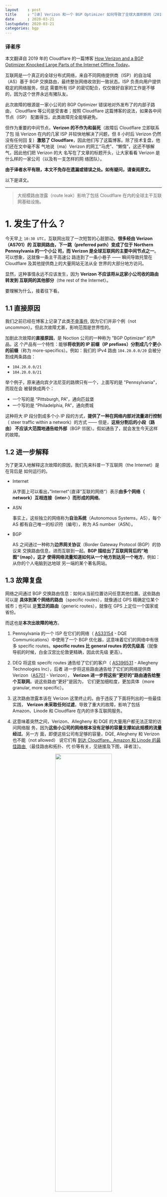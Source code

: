 ```yaml
---
layout    : post
title     : "[译] Verizon 和一个 BGP Optimizer 如何导致了全球大面积断网（2019）"
date      : 2020-03-21
lastupdate: 2020-03-21
categories: bgp
---
```


### 译者序

本文翻译自 2019 年的 Cloudflare 的一篇博客
[How Verizon and a BGP Optimizer Knocked Large Parts of the Internet Offline
Today](https://blog.cloudflare.com/how-verizon-and-a-bgp-optimizer-knocked-large-parts-of-the-internet-offline-today/)。

互联网是一个真正的全球分布式网络，来自不同网络提供商（ISP）的自治域（AS）基于
BGP 交换路由，最终整张网络收敛到一致状态。ISP 负责向用户提供稳定的网络服务，但这
需要所有 ISP 的密切配合，仅仅做好自家的工作是不够的，因为这个世界永远有猪队友。

此次故障的根源是一家小公司的 BGP Optimizer 错误地对外发布了的内部子路由，
Cloudflare 等公司是受害者；按照 Cloudflare 这篇博客的说法，如果各中间节点（ISP）
配置得当，此类故障完全能够避免。

但作为重要的中间节点，**Verizon 的不作为和装死**（故障后 Cloudflare 立即联系了包
括 Verizon 在内的几家 ISP 并较快地解决了问题，但 8 小时后 Verizon 仍然没有任何回
复）**激怒了 Cloudflare**，因此他们写了这篇博客。除了技术复盘，他们还在文中毫不客
气地说（ma）Verizon 的网工“马虎”、“懒惰”，这还不够解气，因此他们把 Verizon 的大
名写在了文章的标题开头，让大家看看 Verizon 是什么样的一家公司（以及有一支怎样的网
络团队）。

**由于译者水平有限，本文不免存在遗漏或错误之处。如有疑问，请查阅原文。**

以下是译文。

----

> 大规模路由泄露（route leak）影响了包括 Cloudflare 在内的全球主干互联网基础设施。

# 1. 发生了什么？

今天早上 `10:30 UTC`，互联网出现了一次短暂的心脏颤动。**很多经由 Verizon（AS701）的
互联网路由，下一跳（preferred path）变成了位于 Northern Pennsylvania 的一个小公
司，而 Verizon 是全球互联网的主要中间节点之一**。可以想象，这就像一条主干高速公
路连到了一条小巷子 —— 瞬间导致托管在 Cloudflare 及其他提供商上的大量网站无法从全
世界的大部分地方访问。

显然，这种事情永远不应该发生，因为 **Verizon 不应该将从这家小公司收的路由转发到
互联网的其他部分**（the rest of the Internet）。

要理解为什么，接着往下看。

## 1.1 直接原因

我们之前已经在博客上记录了此类[不幸事件](https://blog.cloudflare.com/bgp-leaks-and-crypto-currencies/),
因为它们并非个例（not uncommon）。但此次故障尤甚，影响范围是世界性的。

加剧此次故障的**直接原因**，是 Noction 公司的一种称为 ”BGP Optimizer“ 的产品。这
个产品有一个特性：能够**将收到的 IP 前缀（IP prefixes）分割成几个更小的前缀**（称为
more-specifics）。例如：我们的 IPv4 路由 `104.20.0.0/20` 会被分割成两条路由：

* `104.20.0.0/21`
* `104.20.0.8/21`

举个例子，原来通向宾夕法尼亚的路牌只有一个，上面写的是 "Pennsylvania"，而现在会
被替换成两个：

* 一个写的是 “Pittsburgh, PA”，通向匹兹堡
* 一个写的是 “Philadelphia, PA”，通向费城

这种将大 IP 段分割成多个小 IP 段的方式，**提供了一种在网络内部对流量进行控制**（
steer traffic within a network）的方式 —— 但是，**这些分割后的小段（路由）
不应该大范围地通告给外部**（BGP 邻居）。假如通告了，就会发生今天这样的故障。

## 1.2 进一步解释

为了更深入地解释这次故障的原因，我们先来科普一下互联网（the Internet）是在背后是
如何运行的。

* Internet

    从字面上可以看出，”Internet“（直译”互联的网络“）表示**由多个网络（
    network）互相连接（inter-）而形成的网络**。

* ASN

    事实上，这些独立的网络称为**自治系统**（Autonomous Systems，AS），每个 AS
    都有自己唯一的标识符（编号），称为 AS number（ASN）。

* BGP

    AS 之间通过一种称为**边界网关协议**（Border Gateway Protocol (BGP）的协议来
    交换路由信息，进而互联到一起。**BGP 描绘出了互联网背后的”地图“（map），这才
    使得网络流量知道如何从一个地方到达另一个地方**，例如：从你的个人电脑到达地球
    另一端的某个著名网站。

## 1.3 故障复盘

网络之间通过 BGP 交换路由信息：如何从当前位置访问任意其他位置。这些路由可以是
**具体到某个网络的路由**（specific routes），就像通过 GPS 精确定位某个城市；也可以
是**宽泛的路由**（generic routes），就像在 GPS 上定位一个国家或省份。

而这也是**本次出故障的地方**。

1. Pennsylvania 的一个 ISP 在它们的网络（
   [AS33154](https://bgp.he.net/AS33154) - DQE Communications）中使用了一个 BGP
   优化器，这意味着它们的网络中有很多 specific routes。**specific routes 比
   general routes 的优先级高**（就像导航的时候，白金汉宫比伦敦更精确，因此优先级
   更高）。

2. DEQ 将这些 specifc routes 通告给了它们的客户（
   [AS396531](https://bgp.he.net/AS396531) - Allegheny Technologies Inc），后者
   进一步将这些路由通告给了它们的网络提供商 Verizon（[AS701](https://bgp.he.net/AS701) - Verizon），
   **Verizon 进一步将这些“更好的”路由通告给整个互联网**。说这些路由“更好”是因为，
   它们更加细粒度，更加具体（more granular, more specific）。

3. 这次路由泄露本该在 Verizon 这里终止的。由于违反了下面将列出的一些最佳实践，
   **Verizon 未采取任何过滤**，导致了重大的故障，影响了包括 Amazon、Linode 和
   Cloudflare 在内的许多互联网服务。

4. 这意味着突然之间，Verizon、Allegheny 和 DQE 的大量用户都无法正常的访问网络服
   务，因为**这些小公司的网络根本没有足够的容量支撑如此规模的流量经过**。另一方
   面，即便这些公司有足够的容量，DQE, Allegheny 和 Verizon 也不能（not allowed）
   说它们有 [到达 Cloudflare、Amazon 和 Linode 的最佳路由
   ](https://twitter.com/atoonk/status/1143143943531454464)（最佳路由和拓扑、代
   价等有关，见链接及下图，译者注）。

<p align="center"><img src="/assets/img/how-a-bgp-optimizer-knocked-the-internet-zh/leak2-2.png" width="60%" height="60%"></p>
<p align="center">BGP 优化器导致的路由泄露过程</p>

故障期间我们观察到了明显的流量下降，最糟糕的时候，我们的全球流量下降了 15%：

<p align="center"><img src="/assets/img/how-a-bgp-optimizer-knocked-the-internet-zh/traffic-level.png" width="75%" height="75%"></p>
<p align="center">故障期间 Cloudflare 的流量下降</p>

# 2. 本应如何避免？

本应有多重方式避免这次故障。

## 2.1 配置 BGP session 接收路由上限

BGP session 可以**配置接收的路由上限**（prefix limit）。如果收到的路由**超过了这
个上限，路由器将关闭这个 session**。如果 Verizon 配置了这个选项，就不会出现这次
故障了。

配置这个参数属于最佳实践之一，并且不会给 Verizon 这样的网络提供商代来任何
坏处。**我们找不出他们不这样做的其他理由：只有粗心或者懒惰**。

## 2.2 配置基于 IRR 的过滤

网络运营商能阻止此类泄露的另一种方式是实现基于 IRR 的过滤（implementing
IRR-based filtering）。

IRR 表示 Internet Routing Registry，网络可以向这样的分布式数据库添加路由条目。网
络运营商可以利用这些 IRR 记录来生成具体路由列表（specific prefix lists），用于和
他们的对端（peer）建立 BGP session。

如果启用了 IRR 过滤，前面提到的这些网络也不会接受（accept）这些错误的具体路由（
faulty more-specifics）。

让我们感到震惊的是，**IRR 已经存在（并且有良好的文档）24 年了，但 Verizon 似乎并
未在它与 Allegheny 的 BGP session 之间实现任何此类过滤**。IRR 不会给 Verizon 增加
任何成本或给他们的服务带来任何限制。**我们只能再重复一遍说，他们没有这样做没有其他
理由：只有粗心或者懒惰**。

## 2.3 部署 RPKI

我们在去年**实现并在全球部署的 RPKI 框架就是用于防止此类泄露的**，它在**源网络（
origin network）和前缀长度（prefix size）上施加过滤**。我们规定，Cloudflare 通告
的前缀不会超过 20，因此任何长度超过 20 的前缀（可能是 more-specific 路由）都我们
都拒绝接受，不管这些路由的路径（path）是什么。这个机制需要打开 BGP Origin
Validation 开关才能生效。许多提供商，例如 [AT&T 已经在它们的网络中成功地配置这个
参数](https://twitter.com/jobsnijders/status/1094976832267522048)。

如果 Verizon 使用了 RPKI，他们就会发现收到的这些路由是不合法的，因而**路由器就会
自动将其丢弃**。

**Cloudflare 建议所有的网络运营商从现在开始都[部署上 RPKI](https://blog.cloudflare.com/rpki-details/)！**

<p align="center"><img src="/assets/img/how-a-bgp-optimizer-knocked-the-internet-zh/leak3-2.png" width="60%" height="60%"></p>
<p align="center">使用 IRR、RPKI 和路由数量来防止路由泄露</p>

以上所有建议已经完美地浓缩进了 MANRS（[Mutually Agreed Norms for Routing Security](https://www.manrs.org/)）。

# 3. 故障如何解决的？

Clouflare 的网络团队发现了有问题的网络 AS33154 (DQE Communications) 和 AS701
(Verizon)。但我们无法立即解决这个问题，这可能是因为路由泄露刚发生的时候是在美
国东海岸的早上。

<p align="center"><img src="/assets/img/how-a-bgp-optimizer-knocked-the-internet-zh/mail-1.png" width="75%" height="75%"></p>
<p align="center">发给 Verizon 的邮件截图</p>

我们的一个网络工程师快速联系到 DQE 公司，对方也没有耽搁，很快将他们能解决这个故
障的人告诉我们。我们双方通过电话合作，**停止将这些“优化的”路由通告给 Allegheny 公
司**。我们在此向 DQE 表示感谢。**这些工作完成后，互联网就重新稳定了，一切回到正
轨**。

<p align="center"><img src="/assets/img/how-a-bgp-optimizer-knocked-the-internet-zh/phonelog.png" width="35%" height="35%"></p>
<p align="center">尝试与 DQE 和 Verizon 技术支持团队通话的截图</p>

令人遗憾的是，我们尝试了通过邮件和电话的方式联系 Verizon，但直到写作本文时（故障
发生之后 8 个小时），我们仍然没有收到对方的回复，我们也不确定他们是否在采取行动
解决这个问题。

在 Cloudflare，我们希望此类事故永远不要发生，但不幸的是，**当前的互联网为防止此
类事情的发生只做了很少的事情**。网络提供商行业是时候通过**采取 RPKI 这样的规范来
更好地保护路由安全**了。我们希望大型提供商能够跟随 Cloudflare、Amazon 和 AT&T 这
些公司的脚步，开始[对路由的合法性做验证
](https://blog.cloudflare.com/cloudflares-rpki-toolkit/)。**尤其是你 —— Verizon
—— 我们在注视着你，并且还在等你的回复**。

虽然此次事故的根源在我们的控制之外，但我们还是要因为网络的不可用向用户道歉。
我们团队非常地关心我们的服务，团队成员也分布在美国、英国、澳大利亚和新加坡，
任何故障发生之后，我们都能在几分钟之内发现。
